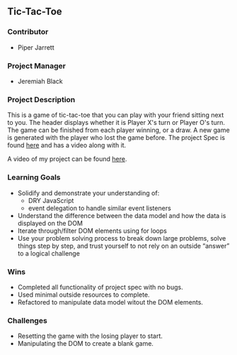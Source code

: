 ## Tic-Tac-Toe

### Contributor

* Piper Jarrett

### Project Manager

* Jeremiah Black

### Project Description

This is a game of tic-tac-toe that you can play with your friend sitting next to you. The header displays whether it is Player X's turn or Player O's turn. The game can be finished from each player winning, or a draw. A new game is generated with the player who lost the game before. The project Spec is found [here](https://frontend.turing.edu/projects/module-1/tic-tac-toe-solo-v2.html) and has a video along with it. 

A video of my project can be found [here](https://www.youtube.com/watch?v=qsEn1LGCH-w).


### Learning Goals

* Solidify and demonstrate your understanding of:
  * DRY JavaScript
  * event delegation to handle similar event listeners
* Understand the difference between the data model and how the data is displayed on the DOM
* Iterate through/filter DOM elements using for loops
* Use your problem solving process to break down large problems, solve things step by step, and trust yourself to not rely on an outside “answer” to a logical challenge

### Wins

* Completed all functionality of project spec with no bugs. 
* Used minimal outside resources to complete. 
* Refactored to manipulate data model witout the DOM elements. 

### Challenges

* Resetting the game with the losing player to start. 
* Manipulating the DOM to create a blank game. 
